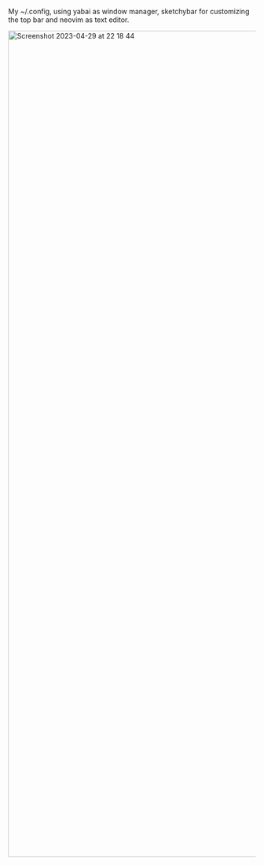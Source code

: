 My ~/.config, using yabai as window manager, sketchybar for customizing the top bar and neovim as text editor.

<img width="1680" alt="Screenshot 2023-04-29 at 22 18 44" src="https://user-images.githubusercontent.com/54660936/235322796-31fda3cf-a727-44de-871e-7a51855bd236.png">
